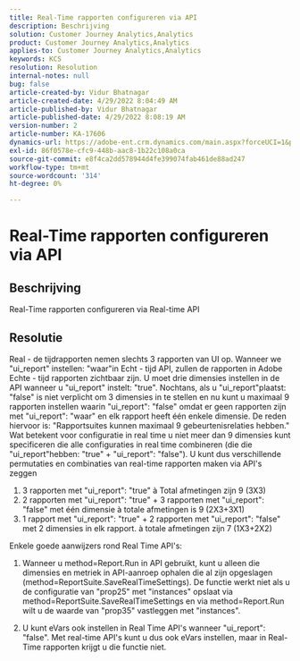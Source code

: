 ```yaml
---
title: Real-Time rapporten configureren via API
description: Beschrijving
solution: Customer Journey Analytics,Analytics
product: Customer Journey Analytics,Analytics
applies-to: Customer Journey Analytics,Analytics
keywords: KCS
resolution: Resolution
internal-notes: null
bug: false
article-created-by: Vidur Bhatnagar
article-created-date: 4/29/2022 8:04:49 AM
article-published-by: Vidur Bhatnagar
article-published-date: 4/29/2022 8:08:19 AM
version-number: 2
article-number: KA-17606
dynamics-url: https://adobe-ent.crm.dynamics.com/main.aspx?forceUCI=1&pagetype=entityrecord&etn=knowledgearticle&id=98a76807-93c7-ec11-a7b6-0022480a1de4
exl-id: 86f0578e-cfc9-448b-aac8-1b22c108a0ca
source-git-commit: e8f4ca2dd578944d4fe399074fab461de88ad247
workflow-type: tm+mt
source-wordcount: '314'
ht-degree: 0%

---
```


# Real-Time rapporten configureren via API

## Beschrijving


Real-Time rapporten configureren via Real-time API


## Resolutie


Real - de tijdrapporten nemen slechts 3 rapporten van UI op.
Wanneer we &quot;ui_report&quot; instellen: &quot;waar&quot;in Echt - tijd API, zullen de rapporten in Adobe Echte - tijd rapporten zichtbaar zijn. U moet drie dimensies instellen in de API wanneer u &quot;ui_report&quot; instelt: &quot;true&quot;.
Nochtans, als u &quot;ui_report&quot;plaatst: &quot;false&quot; is niet verplicht om 3 dimensies in te stellen en nu kunt u maximaal 9 rapporten instellen waarin &quot;ui_report&quot;: &quot;false&quot; omdat er geen rapporten zijn met &quot;ui_report&quot;: &quot;waar&quot; en elk rapport heeft één enkele dimensie.
De reden hiervoor is: &quot;Rapportsuites kunnen maximaal 9 gebeurtenisrelaties hebben.&quot; Wat betekent voor configuratie in real time u niet meer dan 9 dimensies kunt specificeren die alle configuraties in real time combineren (die die &quot;ui_report&quot;hebben: &quot;true&quot; + &quot;ui_report&quot;: &quot;false&quot;).
U kunt dus verschillende permutaties en combinaties van real-time rapporten maken via API&#39;s zeggen

1. 3 rapporten met &quot;ui_report&quot;: &quot;true&quot; à Total afmetingen zijn 9 (3X3)
2. 2 rapporten met &quot;ui_report&quot;: &quot;true&quot; + 3 rapporten met &quot;ui_report&quot;: &quot;false&quot; met één dimensie à totale afmetingen is 9 (2X3+3X1)
3. 1 rapport met &quot;ui_report&quot;: &quot;true&quot; + 2 rapporten met &quot;ui_report&quot;: &quot;false&quot; met 2 dimensies in elk rapport. à totale afmetingen zijn 7 (1X3+2X2)


Enkele goede aanwijzers rond Real Time API&#39;s:

1. Wanneer u method=Report.Run in API gebruikt, kunt u alleen die dimensies en metriek in API-aanroep ophalen die al zijn opgeslagen (method=ReportSuite.SaveRealTimeSettings). De functie werkt niet als u de configuratie van &quot;prop25&quot; met &quot;instances&quot; opslaat via method=ReportSuite.SaveRealTimeSettings en via method=Report.Run wilt u de waarde van &quot;prop35&quot; vastleggen met &quot;instances&quot;.


2. U kunt eVars ook instellen in Real Time API&#39;s wanneer &quot;ui_report&quot;: &quot;false&quot;. Met real-time API&#39;s kunt u dus ook eVars instellen, maar in Real-Time rapporten krijgt u die functie niet.
